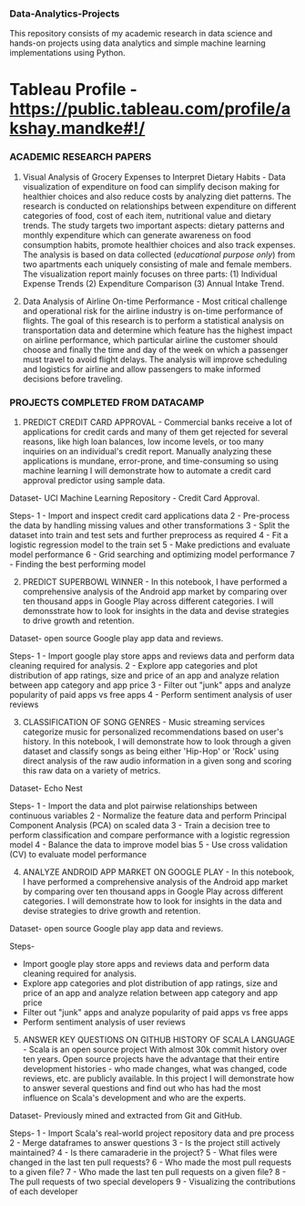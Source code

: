 ### Data-Analytics-Projects
This repository consists of my academic research in data science and hands-on projects using data analytics and simple machine learning implementations using Python.

# Tableau Profile - https://public.tableau.com/profile/akshay.mandke#!/

### ACADEMIC RESEARCH PAPERS
1. Visual Analysis of Grocery Expenses to Interpret Dietary Habits - 
Data visualization of expenditure on food can simplify decison making for healthier choices and also reduce costs by analyzing diet patterns. The research is conducted on relationships between expenditure on different categories of food, cost of each item, nutritional value and dietary trends. The study targets two important aspects: dietary patterns and monthly expenditure which can generate awareness on food consumption habits, promote healthier choices and also track expenses. The analysis is based on data collected (_educational purpose only_) from two apartments each uniquely consisting of male and female members. The visualization report mainly focuses on three parts: (1) Individual Expense Trends (2) Expenditure Comparison (3) Annual Intake Trend.

2. Data Analysis of Airline On-time Performance - 
Most critical challenge and operational risk for the airline industry is on-time performance of flights. The goal of this research is to perform a statistical analysis on transportation data and determine which feature has the highest impact on airline performance, which particular airline the customer should choose and finally the time and day of the week on which a passenger must travel to avoid flight delays. The analysis will improve scheduling and logistics for airline and allow passengers to make informed decisions before traveling. 

### PROJECTS COMPLETED FROM DATACAMP
1. PREDICT CREDIT CARD APPROVAL - 
Commercial banks receive a lot of applications for credit cards and many of them get rejected for several reasons, like high loan balances, low income levels, or too many inquiries on an individual's credit report. Manually analyzing these applications is mundane, error-prone, and time-consuming so using machine learning I will demonstrate how to automate a credit card approval predictor using sample data.

Dataset- UCI Machine Learning Repository - Credit Card Approval.

Steps-
1 - Import and inspect credit card applications data
2 - Pre-process the data by handling missing values and other transformations
3 - Split the dataset into train and test sets and further preprocess as required
4 - Fit a logistic regression model to the train set
5 - Make predictions and evaluate model performance
6 - Grid searching and optimizing model performance
7 - Finding the best performing model

2. PREDICT SUPERBOWL WINNER - 
In this notebook, I have performed a comprehensive analysis of the Android app market by comparing over ten thousand apps in Google Play across different categories. I will demonsstrate how to look for insights in the data and devise strategies to drive growth and retention.

Dataset- open source Google play app data and reviews.

Steps-
1 - Import google play store apps and reviews data and perform data cleaning required for analysis.
2 - Explore app categories and plot distribution of app ratings, size and price of an app and analyze relation between app category and app price
3 - Filter out "junk" apps and analyze popularity of paid apps vs free apps
4 - Perform sentiment analysis of user reviews

3. CLASSIFICATION OF SONG GENRES - 
Music streaming services categorize music for personalized recommendations based on user's history. In this notebook, I will demonstrate how to look through a given dataset and classify songs as being either 'Hip-Hop' or 'Rock' using direct analysis of the raw audio information in a given song and scoring this raw data on a variety of metrics.

Dataset- Echo Nest

Steps-
1 - Import the data and plot pairwise relationships between continuous variables
2 - Normalize the feature data and perform Principal Component Analysis (PCA) on scaled data
3 - Train a decision tree to perform classification and compare performance with a logistic regression model
4 - Balance the data to improve model bias
5 - Use cross validation (CV) to evaluate model performance

4. ANALYZE ANDROID APP MARKET ON GOOGLE PLAY - 
In this notebook, I have performed a comprehensive analysis of the Android app market by comparing over ten thousand apps in Google Play across different categories. I will demonstrate how to look for insights in the data and devise strategies to drive growth and retention.

Dataset- open source Google play app data and reviews.

Steps-
* Import google play store apps and reviews data and perform data cleaning required for analysis.
* Explore app categories and plot distribution of app ratings, size and price of an app and analyze relation between app category and app price
* Filter out "junk" apps and analyze popularity of paid apps vs free apps
* Perform sentiment analysis of user reviews

5. ANSWER KEY QUESTIONS ON GITHUB HISTORY OF SCALA LANGUAGE - 
Scala is an open source project With almost 30k commit history over ten years. Open source projects have the advantage that their entire development histories - who made changes, what was changed, code reviews, etc. are publicly available. In this project I will demonstrate how to answer several questions and find out who has had the most influence on Scala's development and who are the experts. 

Dataset- Previously mined and extracted from Git and GitHub.

Steps-
1 - Import Scala's real-world project repository data and pre process
2 - Merge dataframes to answer questions
3 - Is the project still actively maintained?
4 - Is there camaraderie in the project?
5 - What files were changed in the last ten pull requests?
6 - Who made the most pull requests to a given file?
7 - Who made the last ten pull requests on a given file?
8 - The pull requests of two special developers
9 - Visualizing the contributions of each developer
